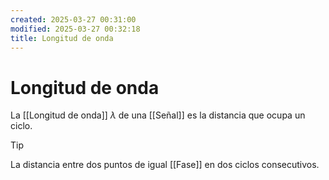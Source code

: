 ```yaml
---
created: 2025-03-27 00:31:00
modified: 2025-03-27 00:32:18
title: Longitud de onda
---
```

# Longitud de onda

La [[Longitud de onda]] $\lambda$ de una [[Señal]] es la distancia que ocupa un ciclo.

> [!tip]
> La distancia entre dos puntos de igual [[Fase]] en dos ciclos consecutivos.
